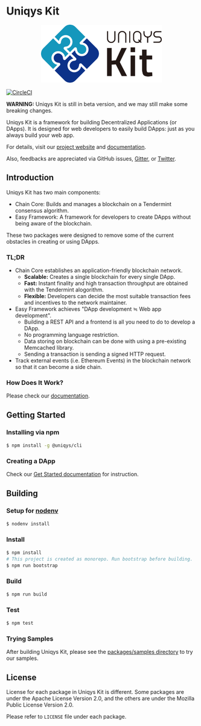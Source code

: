 # Uniqys Kit

<p align="center">
  <a href="ttps://uniqys.net/kit"><img width="320" src="UniqysKit-logo.png" alt="Uniqys Kit logo" /></a>
</p>

[![CircleCI](https://circleci.com/gh/uniqys/UniqysKit.svg?style=svg)](https://circleci.com/gh/uniqys/UniqysKit)

**WARNING:** Uniqys Kit is still in beta version, and we may still make some breaking changes.

Uniqys Kit is a framework for building Decentralized Applications (or DApps).
It is designed for web developers to easily build DApps: just as you always build your web app.

For details, visit our [project website](https://uniqys.net/kit) and [documentation](https://uniqys.github.io/UniqysKitDocs/).

Also, feedbacks are appreciated via GitHub issues, [Gitter](https://gitter.im/uniqys/UniqysKit), or [Twitter](https://twitter.com/uniqys).

## Introduction

Uniqys Kit has two main components:

- Chain Core: Builds and manages a blockchain on a Tendermint consensus algorithm.
- Easy Framework: A framework for developers to create DApps without being aware of the blockchain.

These two packages were designed to remove some of the current obstacles in creating or using DApps.

### TL;DR

- Chain Core establishes an application-friendly blockchain network.
  - **Scalable:** Creates a single blockchain for every single DApp.
  - **Fast:** Instant finality and high transaction throughput are obtained with the Tendermint alogorithm.
  - **Flexible:** Developers can decide the most suitable transaction fees and incentives to the network maintainer.
- Easy Framework achieves "DApp development ≒ Web app development".
  - Building a REST API and a frontend is all you need to do to develop a DApp.
  - No programming language restriction.
  - Data storing on blockchain can be done with using a pre-existing Memcached library.
  - Sending a transaction is sending a signed HTTP request.
- Track external events (i.e. Ethereum Events) in the blockchain network so that it can become a side chain.

### How Does It Work?

Please check our [documentation](https://uniqys.github.io/UniqysKitDocs/).

## Getting Started

### Installing via npm

```sh
$ npm install -g @uniqys/cli
```

### Creating a DApp

Check our [Get Started documentation](https://uniqys.github.io/UniqysKitDocs/introduction/get-started.html) for instruction.

## Building

### Setup for [nodenv](https://github.com/nodenv/nodenv)

```sh
$ nodenv install
```

### Install

```sh
$ npm install
# This project is created as monorepo. Run bootstrap before building.
$ npm run bootstrap
```

### Build

```sh
$ npm run build
```

### Test

```sh
$ npm test
```

### Trying Samples

After building Uniqys Kit, please see the [packages/samples directory](packages/samples/) to try our samples.

## License

License for each package in Uniqys Kit is different.
Some packages are under the Apache License Version 2.0, and the others are under the Mozilla Public License Version 2.0.

Please refer to `LICENSE` file under each package.
